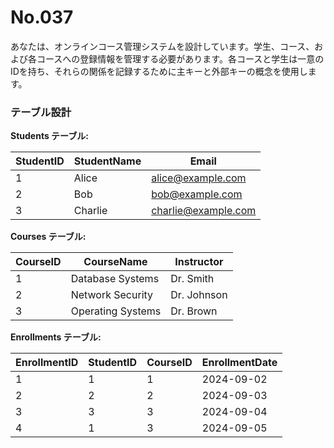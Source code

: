 # No.037

あなたは、オンラインコース管理システムを設計しています。学生、コース、および各コースへの登録情報を管理する必要があります。各コースと学生は一意のIDを持ち、それらの関係を記録するために主キーと外部キーの概念を使用します。

### テーブル設計

**Students テーブル:**

| StudentID | StudentName | Email                |
|-----------|-------------|----------------------|
| 1         | Alice       | alice@example.com    |
| 2         | Bob         | bob@example.com      |
| 3         | Charlie     | charlie@example.com  |

**Courses テーブル:**

| CourseID | CourseName           | Instructor       |
|----------|----------------------|------------------|
| 1        | Database Systems     | Dr. Smith        |
| 2        | Network Security     | Dr. Johnson      |
| 3        | Operating Systems    | Dr. Brown        |

**Enrollments テーブル:**

| EnrollmentID | StudentID | CourseID | EnrollmentDate |
|--------------|-----------|----------|----------------|
| 1            | 1         | 1        | 2024-09-02     |
| 2            | 2         | 2        | 2024-09-03     |
| 3            | 3         | 3        | 2024-09-04     |
| 4            | 1         | 3        | 2024-09-05     |
